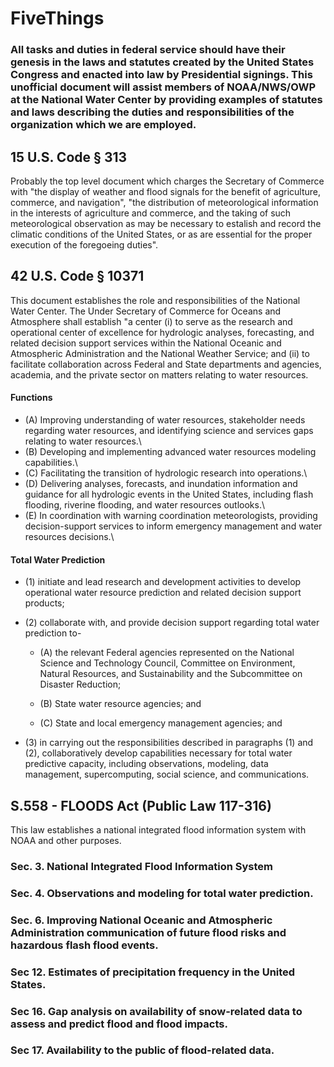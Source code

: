 # FiveThings

### All tasks and duties in federal service should have their genesis in the laws and statutes created by the United States Congress and enacted into law by Presidential signings.  This unofficial document will assist members of NOAA/NWS/OWP at the National Water Center by providing examples of statutes and laws describing the duties and responsibilities of the organization which we are employed. 

## 15 U.S. Code § 313
Probably the top level document which charges the Secretary of Commerce with "the display of weather and flood signals for the benefit of agriculture, commerce, and navigation", "the distribution of meteorological information in the interests of agriculture and commerce, and the taking of such meteorological observation as may be necessary to estalish and record the climatic conditions of the United States, or as are essential for the proper execution of the foregoeing duties".

## 42 U.S. Code § 10371
This document establishes the role and responsibilities of the National Water Center.  The Under Secretary of Commerce for Oceans and Atmosphere shall establish "a center (i) to serve as the research and operational center of excellence for hydrologic analyses, forecasting, and related decision support services within the National Oceanic and Atmospheric Administration and the National Weather Service; and (ii) to facilitate collaboration across Federal and State departments and agencies, academia, and the private sector on matters relating to water resources.

#### Functions
- (A) Improving understanding of water resources, stakeholder needs regarding water resources, and identifying science and services gaps relating to water resources.\
- (B) Developing and implementing advanced water resources modeling capabilities.\
- (C) Facilitating the transition of hydrologic research into operations.\
- (D) Delivering analyses, forecasts, and inundation information and guidance for all hydrologic events in the United States, including flash flooding, riverine flooding, and water resources outlooks.\
- (E) In coordination with warning coordination meteorologists, providing decision-support services to inform emergency management and water resources decisions.\

#### Total Water Prediction
 - (1) initiate and lead research and development activities to develop operational water resource prediction and related decision support products;

 - (2) collaborate with, and provide decision support regarding total water prediction to-

    - (A) the relevant Federal agencies represented on the National Science and Technology Council, Committee on Environment, Natural Resources, and Sustainability and the Subcommittee on Disaster Reduction;

    - (B) State water resource agencies; and

    - (C) State and local emergency management agencies; and

- (3) in carrying out the responsibilities described in paragraphs (1) and (2), collaboratively develop capabilities necessary for total water predictive capacity, including observations, modeling, data management, supercomputing, social science, and communications.

## S.558 - FLOODS Act (Public Law 117-316)

This law establishes a national integrated flood information system with NOAA and other purposes.  
### Sec. 3. National Integrated Flood Information System
### Sec. 4. Observations and modeling for total water prediction.
### Sec. 6. Improving National Oceanic and Atmospheric Administration communication of future flood risks and hazardous flash flood events.
### Sec 12. Estimates of precipitation frequency in the United States.
### Sec 16. Gap analysis on availability of snow-related data to assess and predict flood and flood impacts.
### Sec 17. Availability to the public of flood-related data. 
